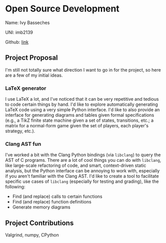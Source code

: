 # Open Source Development

Name: Ivy Basseches

UNI: imb2139

Github: [link](https://github.com/basseches)

## Project Proposal

I'm still not totally sure what direction I want to go in for the project, so
here are a few of my initial ideas.

### LaTeX generator

I use LaTeX a lot, and I've noticed that it can be very repetitive and tedious
to code certain things by hand. I'd like to explore automatically generating
LaTeX code using a very simple Python interface. I'd like to also provide an
interface for generating diagrams and tables given formal specifications (e.g.,
a TikZ finite state machine given a set of states, transitions, etc.; a matrix
for a normal-form game given the set of players, each player's strategy, etc.).

### Clang AST fun

I've worked a bit with the Clang Python bindings (via `libclang`) to query the
AST of C programs. There are a lot of cool things you can do with `libclang`,
like large-scale refactoring of code, and smart, context-driven static
analysis, but the Python interface can be annoying to work with, especially if
you aren't familiar with the Clang AST. I'd like to create a tool to facilitate
specific use cases of `libclang` (especially for testing and grading), like the
following:

- Find (and replace) calls to certain functions
- Find (and replace) function definitions
- Generate memory diagrams

## Project Contributions

Valgrind, numpy, CPython
